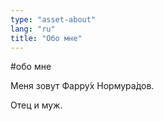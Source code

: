 ```yaml
---
type: "asset-about"
lang: "ru"
title: "Обо мне"
---
```


#обо мне

Меня зовут Фарру́х Нормура́дов.

Отец и муж.